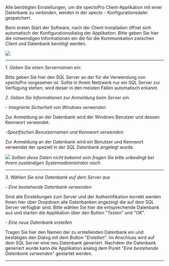 Alle benötigten Einstellungen, um die xpectoPro Client-Applikation mit einer Datenbank zu verbinden, werden in der  xpecto - Konfigurationsdatei gespeichert.

Beim ersten Start der Software, nach der Client-Installation öffnet sich automatisch der Konfigurationsdialog der Applikation. Bitte geben Sie hier die notwendigen Informationen ein die für die Kommunikation zwischen Client und Datenbank benötigt werden.

![](http://xpecto.github.io/docs/xpecto/Installation/Installation_der_Software/Verbindung_Datenbank.png)


----------


*1. Geben Sie einen Servernamen ein:*

Bitte geben Sie hier den SQL Server an der für die Verwendung von xpectoPro vorgesehen ist. Sollte in Ihrem Netzwerk nur ein SQL Server zur Verfügung stehen, wird dieser in den meisten Fällen automatisch erkannt. 

*2. Geben Sie Informationen zur Anmeldung beim Server ein:*

 *- Integrierte Sicherheit von Windows verwenden* 

Zur Anmeldung an der Datenbank wird der Windows Benutzer und dessen Kennwort verwendet.
 
*-Spezifischen Benutzernamen und Kennwort verwenden:* 

Zur Anmeldung an der Datenbank wird ein Benutzer und Kennwort verwendet der speziell in der SQL Datenbank angelegt wurde.

![](http://xpecto.github.io/docs/xpecto/Grafiken/gr_gluehbirne.jpg) *Sollten diese Daten nicht bekannt sein fragen Sie bitte unbedingt bei Ihrem zuständigen Systemadministrator nach.*


----------

*3. Wählen Sie eine Datenbank auf dem Server aus*

 *- Eine bestehende Datenbank verwenden*
 
Sind alle Einstellungen zum Server und der Authentifikation korrekt werden Ihnen hier über Dropdown alle Datenbanken angezeigt die auf dem SQL Server verfügbar sind. Bitte wählen Sie hier die entsprechende Datenbank aus und starten die Applikation über den Button "*Testen*" und "*OK*".

*- Eine neue Datenbank erstellen*

Tragen Sie hier den Namen der zu erstellenden Datenbank ein und bestätigen den Dialog mit dem Button "*Erstellen*". Im Anschluss wird auf dem SQL Server eine neu Datenbank generiert. Nachdem die Datenbank generiert wurde kann die Applikation analog dem Punkt "*Eine bestehende Datenbank verwenden*" gestartet werden.


----------


 

	  